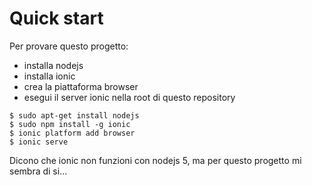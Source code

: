 Quick start
===========

Per provare questo progetto:

* installa nodejs
* installa ionic
* crea la piattaforma browser
* esegui il server ionic nella root di questo repository

```
$ sudo apt-get install nodejs
$ sudo npm install -g ionic
$ ionic platform add browser
$ ionic serve
```

Dicono che ionic non funzioni con nodejs 5, ma per questo progetto mi sembra di si...
